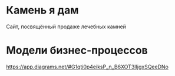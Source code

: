 # Камень я дам
Сайт, посвящённый продаже лечебных камней


# Модели бизнес-процессов 
https://app.diagrams.net/#G1qti0p4eiksP_n_B6XOT3IIjgxSQeeDNo

